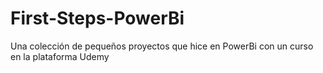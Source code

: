 # First-Steps-PowerBi
Una colección de pequeños proyectos que hice en PowerBi con un curso en la plataforma Udemy
